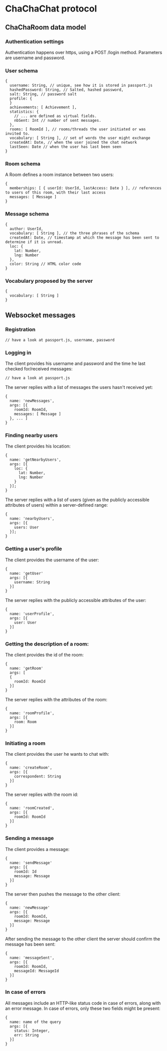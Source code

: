 # ChaChaChat protocol

## ChaChaRoom data model
### Authentication settings

Authentication happens over https, using a POST /login method. Parameters are username and password.

### User schema

    {
      username: String, // unique, see how it is stored in passport.js
      hashedPassword: String, // Salted, hashed password,
      salt: String, // password salt
      profile: {
      }
      achievements: [ Achievement ],
      statistics: {
        // ... are defined as virtual fields.
        nbSent: Int // number of sent messages.
      },
      rooms: [ RoomId ], // rooms/threads the user initiated or was invited to.
      vocabulary: [ String ], // set of words the user might exchange
      createdAt: Date, // when the user joined the chat network
      lastSeen: Date // when the user has last been seen
    }

### Room schema
A Room defines a room instance between two users:

    {
      memberships: [ { userId: UserId, lastAccess: Date } ], // references to users of this room, with their last access
      messages: [ Message ]
    }

### Message schema

    {
      author: UserId,
      vocabulary: [ String ], // the three phrases of the schema
      createdAt: Date, // timestamp at which the message has been sent to determine if it is unread.
      loc: {
        lat: Number,
        lng: Number
      },
      color: String // HTML color code
    }

### Vocabulary proposed by the server
    {
      vocabulary: [ String ]
    }

## Websocket messages
### Registration

    // have a look at passport.js, username, password

### Logging in

The client provides his username and password and the time he last checked for/received messages:

    // have a look at passport.js

The server replies with a list of messages the users hasn't received yet:

    {
      name: 'newMessages',
      args: [{
        roomId: RoomId,
        messages: [ Message ]
      }, ... ]
    }

### Finding nearby users
The client provides his location:

    {
      name: 'getNearbyUsers',
      args: [{
        loc: {
          lat: Number,
          lng: Number
        }
      }];
    }

The server replies with a list of users (given as the publicly accessible attributes of users) within a server-defined range:

    {
      name: 'nearbyUsers',
      args: [{
        users: User
      }];
    }

### Getting a user's profile

The client provides the username of the user:

    {
      name: 'getUser'
      args: [{
        username: String
      }]
    }

The server replies with the publicly accessible attributes of the user:

    {
      name: 'userProfile',
      args: [{
        user: User
      }]
    }

### Getting the description of a room:

The client provides the id of the room:

    {
      name: 'getRoom'
      args: [
      {
        roomId: RoomId
      }]
    }

The server replies with the attributes of the room:

    {
      name: 'roomProfile',
      args: [{
        room: Room
      }]
    }

### Initiating a room
The client provides the user he wants to chat with:

    {
      name: 'createRoom',
      args: [{
        correspondent: String
      }]
    }

The server replies with the room id:

    {
      name: 'roomCreated',
      args: [{
        roomId: RoomId
      }]
    }

### Sending a message
The client provides a message:

    {
      name: 'sendMessage'
      args: [{
        roomId: Id
        message: Message
      }]
    }

The server then pushes the message to the other client:

    {
      name: 'newMessage'
      args: [{
        roomId: RoomId,
        message: Message
      }]
    }

After sending the message to the other client the server should confirm the message has been sent:

    {
      name: 'messageSent',
      args: [{
        roomId: RoomId,
        messageId: MessageId
      }]
    }

### In case of errors
All messages include an HTTP-like status code in case of errors, along with an error message. In case of errors, only these two fields might be present:

    {
      name: name of the query
      args: [{
        status: Integer,
        err: String
      }]
    }
